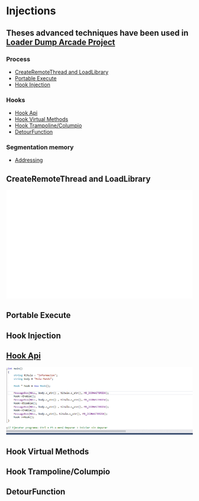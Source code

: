 # Injections

## Theses advanced techniques have been used in [Loader Dump Arcade Project](https://github.com/vicboma1/loaderDumpsArcade)

### Process
  * [CreateRemoteThread and LoadLibrary](https://github.com/vicboma1/Inject-DLL/blob/master/README.md#createremotethread-and-loadlibrary)
  * [Portable Execute](https://github.com/vicboma1/Inject-DLL/blob/master/README.md#portalble-execute)
  * [Hook Injection](https://github.com/vicboma1/Inject-DLL/blob/master/README.md#hook-injection)
  
 ### Hooks
  * [Hook Api](https://github.com/vicboma1/Inject-DLL/blob/master/README.md#hook-api)
  * [Hook Virtual Methods](https://github.com/vicboma1/Inject-DLL/blob/master/README.md#hook-virtual-methods)
  * [Hook Trampoline/Columpio](https://github.com/vicboma1/Inject-DLL/blob/master/README.md#hook-trampolinecolumpio)
  * [DetourFunction](https://github.com/vicboma1/Inject-DLL/blob/master/README.md#detourFunction)
  
 ### Segmentation memory
  * [Addressing](https://github.com/vicboma1/real-mode-16bits-segmented-addressing)
  
## CreateRemoteThread and LoadLibrary

[![Click to Video](https://github.com/vicboma1/Inject-DLL/blob/master/assets/injectDll_C_Nativo.gif)](https://youtu.be/zQpBnYENabU)

## Portable Execute

## Hook Injection

## [Hook Api](https://github.com/vicboma1/Hook_pof)

![](https://github.com/vicboma1/Hook_pof/raw/master/assets/hook.gif)

## Hook Virtual Methods

## Hook Trampoline/Columpio

## DetourFunction
